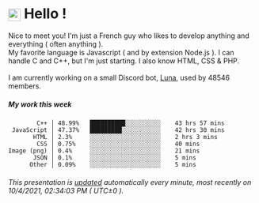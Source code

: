 # <img src="https://64.media.tumblr.com/a77fe63f35eafbe14be38765babf1cb2/ec4eb63d77592970-8f/s1280x1920/cb3343c17d8b4e6010ca747520d078d3dba9ac25.gif" style="vertical-align:middle" width="25px"> Hello !
Nice to meet you! I'm just a French guy who likes to develop anything and everything ( often anything ). <br/>My favorite language is Javascript ( and by extension Node.js ). I can handle C and C++, but I'm just starting. I also know HTML, CSS & PHP.<br/><br/>
I am currently working on a small Discord bot, [Luna](https://github.com/Asgarrrr/Luna), used by 48546 members.<br/>
##### My work this week<br/>
```
        C++ │ 48.99%   ██████████░░░░░░░░░░    43 hrs 57 mins
 JavaScript │ 47.37%   █████████░░░░░░░░░░░    42 hrs 30 mins
       HTML │ 2.3%     ░░░░░░░░░░░░░░░░░░░░    2 hrs 3 mins
        CSS │ 0.75%    ░░░░░░░░░░░░░░░░░░░░    40 mins
Image (png) │ 0.4%     ░░░░░░░░░░░░░░░░░░░░    21 mins
       JSON │ 0.1%     ░░░░░░░░░░░░░░░░░░░░    5 mins
      Other │ 0.09%    ░░░░░░░░░░░░░░░░░░░░    5 mins
```
###### This presentation is [updated](https://github.com/Asgarrrr) automatically every minute, most recently on 10/4/2021, 02:34:03 PM ( UTC±0 ).